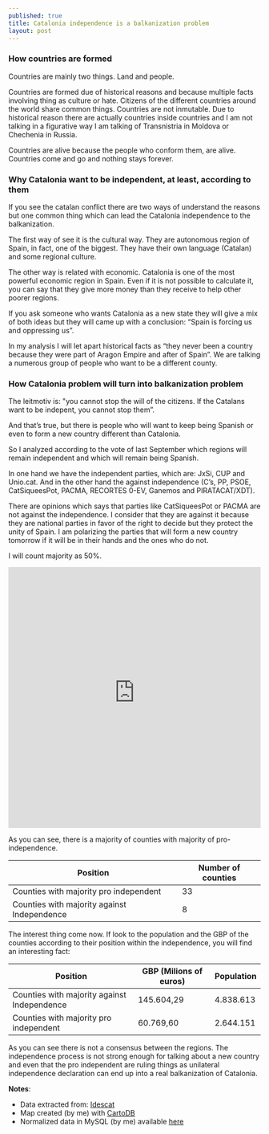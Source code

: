 ```yaml
---
published: true
title: Catalonia independence is a balkanization problem
layout: post
---
```



### How countries are formed

Countries are mainly two things. Land and people.

Countries are formed due of historical reasons and because multiple facts involving thing as culture or hate. Citizens of the different countries around the world share common things. Countries are not inmutable. Due to historical reason there are actually countries inside countries and I am not talking in a figurative way I am talking of Transnistria in Moldova or Chechenia in Russia.

Countries are alive because the people who conform them, are alive. Countries come and go and nothing stays forever.

### Why Catalonia want to be independent, at least, according to them

If you see the catalan conflict there are two ways of understand the reasons but one common thing which can lead the Catalonia independence to the balkanization.

The first way of see it is the cultural way. They are autonomous region of Spain, in fact, one of the biggest. They have their own language (Catalan) and some regional culture.

The other way is related with economic. Catalonia is one of the most powerful economic region in Spain. Even if it is not possible to calculate it, you can say that they give more money than they receive to help other poorer regions.

If you ask someone who wants Catalonia as a new state they will give a mix of both ideas but they will came up with a conclusion: “Spain is forcing us and oppressing us”.

In my analysis I will let apart historical facts as “they never been a country because they were part of Aragon Empire and after of Spain”. We are talking a numerous group of people who want to be a different county.

### How Catalonia problem will turn into balkanization problem

The leitmotiv is: "you cannot stop the will of the citizens. If the Catalans want to be indepent, you cannot stop them”.

And that’s true, but there is people who will want to keep being Spanish or even to form a new country different than Catalonia.

So I analyzed according to the vote of last September which regions will remain independent and which will remain being Spanish.

In one hand we have the independent parties, which are: JxSi, CUP and Unio.cat.
And in the other hand the against independence (C’s, PP, PSOE, CatSiqueesPot, PACMA, RECORTES 0-EV, Ganemos and PIRATACAT/XDT).

There are opinions which says that parties like CatSiqueesPot or PACMA are not against the independence. I consider that they are against it because they are national parties in favor of the right to decide but they protect the unity of Spain. I am polarizing the parties that will form a new country tomorrow if it will be in their hands and the ones who do not.

I will count majority as 50%.


<iframe width="100%" height="520" frameborder="0" src="https://miguelbeltram.cartodb.com/viz/5b30f848-bc99-11e5-8cf8-0ef7f98ade21/embed_map" allowfullscreen="allowfullscreen"></iframe>


As you can see, there is a majority of counties with majority of pro-independence.

| Position                    |     Number of counties    |
| -------------------------------------- | ------- |
| Counties with majority pro independent | 33 |
| Counties with majority against Independence | 8 |

The interest thing come now. If look to the population and the GBP of the counties according to their position within the independence, you will find an interesting fact:

| Position | GBP (Milions of euros) | Population |
| -------- | ---------------------- | ---------- |
| Counties with majority against Independence | 145.604,29 | 4.838.613 |
| Counties with majority pro independent | 60.769,60 | 2.644.151 |

As you can see there is not a consensus between the regions. The independence process is not strong enough for talking about a new country and even that the pro independent are ruling things as unilateral independence declaration can end up into a real balkanization of Catalonia.

__Notes__:

- Data extracted from: [Idescat](http://www.idescat.cat/)
- Map created (by me) with [CartoDB](https://miguelbeltram.cartodb.com/viz/5b30f848-bc99-11e5-8cf8-0ef7f98ade21/map)
- Normalized data in MySQL (by me) available [here](https://www.dropbox.com/s/suwriwj7xk6khtw/cat_2015_2016-01-17.sql?dl=0)